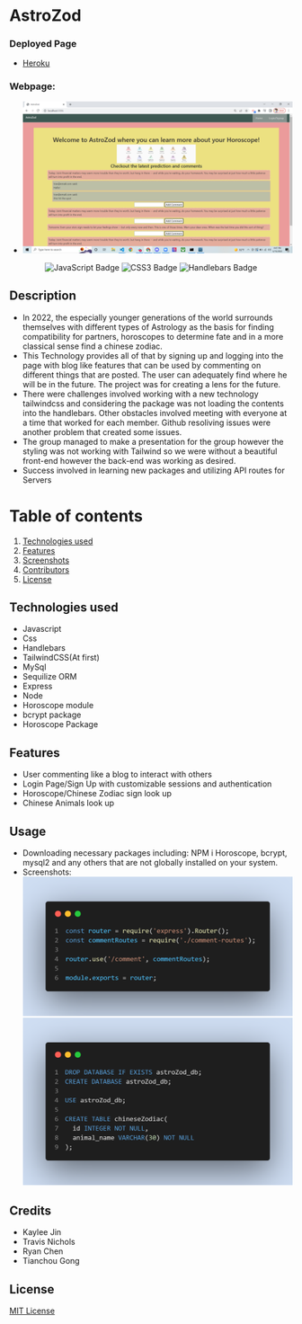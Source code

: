 # AstroZod


### Deployed Page
* [Heroku](https://astrozod.herokuapp.com/) 


### Webpage:
*
    ![Webpage](./public/assets/image/ScreenshotP.png)

<div align="center">
<img src="https://img.shields.io/badge/JavaScript-323330?style=flat&logo=javascript&logoColor=F7DF1E" alt="JavaScript Badge"/>
<img src="https://img.shields.io/badge/CSS3-1572B6?style=flat&logo=css3&logoColor=white" alt="CSS3 Badge"/>
<img src="https://img.shields.io/badge/Handlebars.js-f0772b?style=for-the-badge&logo=handlebarsdotjs&logoColor=black" alt="Handlebars Badge"/>
</div>

## Description

 * In 2022, the especially younger generations of the world surrounds themselves with different types of Astrology as the basis for finding compatibility for partners, horoscopes to determine fate and in a more classical sense find a chinese zodiac. 
 * This Technology provides all of that by signing up and logging into the page with blog like features that can be used by commenting on different things that are posted. The user can adequately find where he will be in the future. The project was for creating a lens for the future. 
 * There were challenges involved working with a new technology tailwindcss and considering the package was not loading the contents into the handlebars. Other obstacles involved meeting with everyone at a time that worked for each member. Github resoliving issues were another problem that created some issues. 
 * The group managed to make a presentation for the group however the styling was not working with Tailwind so we were without a beautiful front-end however the back-end was working as desired. 
 * Success involved in learning new packages and utilizing API routes for Servers

# Table of contents
1. [Technologies used](#tech-used)
2. [Features](#features)
3. [Screenshots](#screenshots)
4. [Contributors](#contributors)
5. [License](#license)

## Technologies used
* Javascript
* Css
* Handlebars
* TailwindCSS(At first)
* MySql
* Sequilize ORM
* Express
* Node
* Horoscope module
* bcrypt package
* Horoscope Package

## Features
* User commenting like a blog to interact with others 
* Login Page/Sign Up with customizable sessions and authentication
* Horoscope/Chinese Zodiac sign look up
* Chinese Animals look up

## Usage
* Downloading necessary packages including: NPM i Horoscope, bcrypt, mysql2 and any others that are not globally installed on your system.
* Screenshots:
![Webpage](./public/assets/image/CommentRouterSS.png)
![Webpage](./public/assets/image/SchemaDBSS.png)

## Credits

* Kaylee Jin
* Travis Nichols
* Ryan Chen
* Tianchou Gong

## License
[MIT License](https://choosealicense.com/licenses/mit/)

